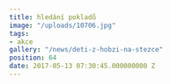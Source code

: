 ```yaml
---
title: hledání pokladů
image: "/uploads/10706.jpg"
tags:
- akce
gallery: "/news/deti-z-hobzi-na-stezce"
position: 64
date: 2017-05-13 07:30:45.000000000 Z
---
```

